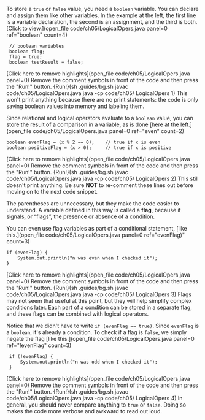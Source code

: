 To store a `true` or `false` value, you need a `boolean` variable. You can declare and assign them like other variables. In the example at the left, the first line is a variable declaration, the second is an assignment, and the third is both. [Click to view.](open_file code/ch05/LogicalOpers.java panel=0 ref="boolean" count=4)

```
 // boolean variables
 boolean flag;
 flag = true;
 boolean testResult = false;
```

[Click here to remove highlights](open_file code/ch05/LogicalOpers.java panel=0)
Remove the comment symbols in front of the code and then press the "Run!" button.
{Run!}(sh .guides/bg.sh javac code/ch05/LogicalOpers.java java -cp code/ch05/ LogicalOpers 1) This won't print anything because there are no print statements: the code is only saving boolean values into memory and labeling them. 



Since relational and logical operators evaluate to a `boolean` value, you can store the result of a comparison in a variable, as is done [here at the left.](open_file code/ch05/LogicalOpers.java panel=0 ref="even" count=2)

```
boolean evenFlag = (x % 2 == 0);    // true if x is even
boolean positiveFlag = (x > 0);     // true if x is positive
```

[Click here to remove highlights](open_file code/ch05/LogicalOpers.java panel=0)
Remove the comment symbols in front of the code and then press the "Run!" button.
{Run!}(sh .guides/bg.sh javac code/ch05/LogicalOpers.java java -cp code/ch05/ LogicalOpers 2) This still doesn't print anything. Be sure **NOT** to re-comment these lines out before moving on to the next code snippet. 


The parentheses are unnecessary, but they make the code easier to understand. A variable defined in this way is called a **flag**, because it signals, or “flags”, the presence or absence of a condition.

You can even use flag variables as part of a conditional statement, [like this.](open_file code/ch05/LogicalOpers.java panel=0 ref="evenFlag)" count=3) 

```
if (evenFlag) {
    System.out.println("n was even when I checked it");
}
```

[Click here to remove highlights](open_file code/ch05/LogicalOpers.java panel=0)
Remove the comment symbols in front of the code and then press the "Run!" button.
{Run!}(sh .guides/bg.sh javac code/ch05/LogicalOpers.java java -cp code/ch05/ LogicalOpers 3)
 Flags may not seem that useful at this point, but they will help simplify complex conditions later. Each part of a condition can be stored in a separate flag, and these flags can be combined with logical operators.

Notice that we didn't have to write  `if (evenFlag == true)`. Since `evenFlag` is a `boolean`, it's already a condition. To check if a flag is `false`, we simply negate the flag [like this.](open_file code/ch05/LogicalOpers.java panel=0 ref="!evenFlag" count=3) 

```
 if (!evenFlag) {
     System.out.println("n was odd when I checked it");
 }
```

[Click here to remove highlights](open_file code/ch05/LogicalOpers.java panel=0)
Remove the comment symbols in front of the code and then press the "Run!" button.
{Run!}(sh .guides/bg.sh javac code/ch05/LogicalOpers.java java -cp code/ch05/ LogicalOpers 4)
 In general, you should never compare anything to `true` or `false`. Doing so makes the code more verbose and awkward to read out loud.